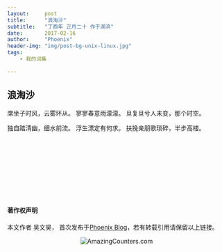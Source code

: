 ```yaml
---
layout:     post
title:      "浪淘沙"
subtitle:   "丁酉年 正月二十 作于湖滨"
date:       2017-02-16
author:     "Phoenix"
header-img: "img/post-bg-unix-linux.jpg"
tags:
    - 我的词集

---
```


## 浪淘沙

> 

席坐子时风，云雾环从。
寥寥春意雨濛濛。
旦复旦兮人未变，那个时空。

独自踏清幽，细水前流。
浮生漂定有何求。
扶挽亲朋歌琐碎，半步高楼。

<br><br>
<br><br>
<br><br>
<br><br>

#### 著作权声明

本文作者 吴文昊， 首次发布于[Phoenix Blog](phoenixwu.cn)，若有转载引用请保留以上链接。

<!-- 访问统计功能 -->
<div align="center"><img border="0" src="http://cc.amazingcounters.com/counter.php?i=3212848&c=9638857" alt="AmazingCounters.com"></div>
